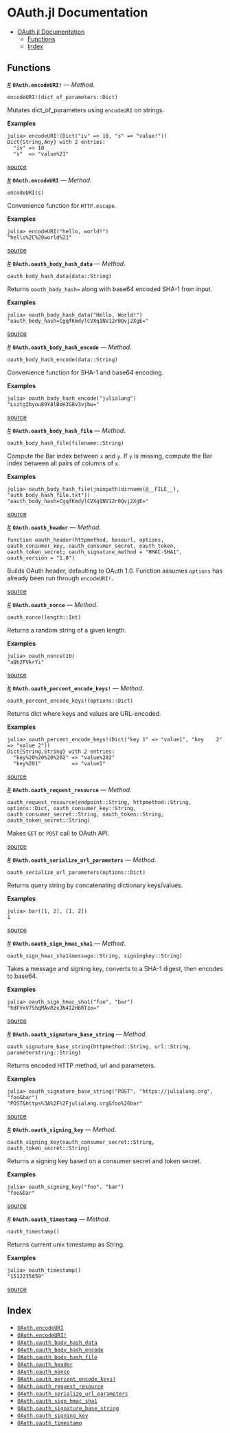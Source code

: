 
<a id='OAuth.jl-Documentation-1'></a>

# OAuth.jl Documentation



- [OAuth.jl Documentation](index.md#OAuth.jl-Documentation-1)
    - [Functions](index.md#Functions-1)
    - [Index](index.md#Index-1)


<a id='Functions-1'></a>

## Functions

<a id='OAuth.encodeURI!-Tuple{Dict}' href='#OAuth.encodeURI!-Tuple{Dict}'>#</a>
**`OAuth.encodeURI!`** &mdash; *Method*.



```
encodeURI!(dict_of_parameters::Dict)
```

Mutates dict_of_parameters using `encodeURI` on strings.

**Examples**

```julia-repl
julia> encodeURI!(Dict("iv" => 10, "s" => "value!"))
Dict{String,Any} with 2 entries:
  "iv" => 10
  "s"  => "value%21"
```


<a target='_blank' href='https://github.com/randyzwitch/OAuth.jl/blob/142fe5d7a25a7ca5ee09a03932dfc1ad89033c31/src/OAuth.jl#L162-L174' class='documenter-source'>source</a><br>

<a id='OAuth.encodeURI-Tuple{Any}' href='#OAuth.encodeURI-Tuple{Any}'>#</a>
**`OAuth.encodeURI`** &mdash; *Method*.



```
encodeURI(s)
```

Convenience function for `HTTP.escape`.

**Examples**

```julia-repl
julia> encodeURI("hello, world!")
"hello%2C%20world%21"
```


<a target='_blank' href='https://github.com/randyzwitch/OAuth.jl/blob/142fe5d7a25a7ca5ee09a03932dfc1ad89033c31/src/OAuth.jl#L149-L159' class='documenter-source'>source</a><br>

<a id='OAuth.oauth_body_hash_data-Tuple{String}' href='#OAuth.oauth_body_hash_data-Tuple{String}'>#</a>
**`OAuth.oauth_body_hash_data`** &mdash; *Method*.



```
oauth_body_hash_data(data::String)
```

Returns `oauth_body_hash=` along with base64 encoded SHA-1 from input.

**Examples**

```julia-repl
julia> oauth_body_hash_data("Hello, World!")
"oauth_body_hash=CgqfKmdylCVXq1NV12r0Qvj2XgE="
```


<a target='_blank' href='https://github.com/randyzwitch/OAuth.jl/blob/142fe5d7a25a7ca5ee09a03932dfc1ad89033c31/src/OAuth.jl#L205-L215' class='documenter-source'>source</a><br>

<a id='OAuth.oauth_body_hash_encode-Tuple{String}' href='#OAuth.oauth_body_hash_encode-Tuple{String}'>#</a>
**`OAuth.oauth_body_hash_encode`** &mdash; *Method*.



```
oauth_body_hash_encode(data::String)
```

Convenience function for SHA-1 and base64 encoding.

**Examples**

```julia-repl
julia> oauth_body_hash_encode("julialang")
"Lsztg2byou89Y8lBoH3G8v3vjbw="
```


<a target='_blank' href='https://github.com/randyzwitch/OAuth.jl/blob/142fe5d7a25a7ca5ee09a03932dfc1ad89033c31/src/OAuth.jl#L220-L230' class='documenter-source'>source</a><br>

<a id='OAuth.oauth_body_hash_file-Tuple{String}' href='#OAuth.oauth_body_hash_file-Tuple{String}'>#</a>
**`OAuth.oauth_body_hash_file`** &mdash; *Method*.



```
oauth_body_hash_file(filename::String)
```

Compute the Bar index between `x` and `y`. If `y` is missing, compute the Bar index between all pairs of columns of `x`.

**Examples**

```julia-repl
julia> oauth_body_hash_file(joinpath(dirname(@__FILE__), "auth_body_hash_file.txt"))
"oauth_body_hash=CgqfKmdylCVXq1NV12r0Qvj2XgE="
```


<a target='_blank' href='https://github.com/randyzwitch/OAuth.jl/blob/142fe5d7a25a7ca5ee09a03932dfc1ad89033c31/src/OAuth.jl#L189-L200' class='documenter-source'>source</a><br>

<a id='OAuth.oauth_header-NTuple{7,Any}' href='#OAuth.oauth_header-NTuple{7,Any}'>#</a>
**`OAuth.oauth_header`** &mdash; *Method*.



```
function oauth_header(httpmethod, baseurl, options, oauth_consumer_key, oauth_consumer_secret, oauth_token, oauth_token_secret; oauth_signature_method = "HMAC-SHA1", oauth_version = "1.0")
```

Builds OAuth header, defaulting to OAuth 1.0. Function assumes `options` has already been run through `encodeURI!`.


<a target='_blank' href='https://github.com/randyzwitch/OAuth.jl/blob/142fe5d7a25a7ca5ee09a03932dfc1ad89033c31/src/OAuth.jl#L235-L241' class='documenter-source'>source</a><br>

<a id='OAuth.oauth_nonce-Tuple{Int64}' href='#OAuth.oauth_nonce-Tuple{Int64}'>#</a>
**`OAuth.oauth_nonce`** &mdash; *Method*.



```
oauth_nonce(length::Int)
```

Returns a random string of a given length.

**Examples**

```julia-repl
julia> oauth_nonce(10)
"aQb2FVkrYi"
```


<a target='_blank' href='https://github.com/randyzwitch/OAuth.jl/blob/142fe5d7a25a7ca5ee09a03932dfc1ad89033c31/src/OAuth.jl#L37-L47' class='documenter-source'>source</a><br>

<a id='OAuth.oauth_percent_encode_keys!-Tuple{Dict}' href='#OAuth.oauth_percent_encode_keys!-Tuple{Dict}'>#</a>
**`OAuth.oauth_percent_encode_keys!`** &mdash; *Method*.



```
oauth_percent_encode_keys!(options::Dict)
```

Returns dict where keys and values are URL-encoded.

**Examples**

```julia-repl
julia> oauth_percent_encode_keys!(Dict("key 1" => "value1", "key    2" => "value 2"))
Dict{String,String} with 2 entries:
  "key%20%20%20%202" => "value%202"
  "key%201"          => "value1"
```


<a target='_blank' href='https://github.com/randyzwitch/OAuth.jl/blob/142fe5d7a25a7ca5ee09a03932dfc1ad89033c31/src/OAuth.jl#L97-L109' class='documenter-source'>source</a><br>

<a id='OAuth.oauth_request_resource-Tuple{String,String,Dict,String,String,String,String}' href='#OAuth.oauth_request_resource-Tuple{String,String,Dict,String,String,String,String}'>#</a>
**`OAuth.oauth_request_resource`** &mdash; *Method*.



```
oauth_request_resource(endpoint::String, httpmethod::String, options::Dict, oauth_consumer_key::String, oauth_consumer_secret::String, oauth_token::String, oauth_token_secret::String)
```

Makes `GET` or `POST` call to OAuth API.


<a target='_blank' href='https://github.com/randyzwitch/OAuth.jl/blob/142fe5d7a25a7ca5ee09a03932dfc1ad89033c31/src/OAuth.jl#L271-L276' class='documenter-source'>source</a><br>

<a id='OAuth.oauth_serialize_url_parameters-Tuple{Dict}' href='#OAuth.oauth_serialize_url_parameters-Tuple{Dict}'>#</a>
**`OAuth.oauth_serialize_url_parameters`** &mdash; *Method*.



```
oauth_serialize_url_parameters(options::Dict)
```

Returns query string by concatenating dictionary keys/values.

**Examples**

```julia-repl
julia> bar([1, 2], [1, 2])
1
```


<a target='_blank' href='https://github.com/randyzwitch/OAuth.jl/blob/142fe5d7a25a7ca5ee09a03932dfc1ad89033c31/src/OAuth.jl#L132-L142' class='documenter-source'>source</a><br>

<a id='OAuth.oauth_sign_hmac_sha1-Tuple{String,String}' href='#OAuth.oauth_sign_hmac_sha1-Tuple{String,String}'>#</a>
**`OAuth.oauth_sign_hmac_sha1`** &mdash; *Method*.



```
oauth_sign_hmac_sha1(message::String, signingkey::String)
```

Takes a message and signing key, converts to a SHA-1 digest, then encodes to base64.

**Examples**

```julia-repl
julia> oauth_sign_hmac_sha1("foo", "bar")
"hdFVxV7ShqMAvRzxJN4I2H6RTzo="
```


<a target='_blank' href='https://github.com/randyzwitch/OAuth.jl/blob/142fe5d7a25a7ca5ee09a03932dfc1ad89033c31/src/OAuth.jl#L52-L62' class='documenter-source'>source</a><br>

<a id='OAuth.oauth_signature_base_string-Tuple{String,String,String}' href='#OAuth.oauth_signature_base_string-Tuple{String,String,String}'>#</a>
**`OAuth.oauth_signature_base_string`** &mdash; *Method*.



```
oauth_signature_base_string(httpmethod::String, url::String, parameterstring::String)
```

Returns encoded HTTP method, url and parameters.

**Examples**

```julia-repl
julia> oauth_signature_base_string("POST", "https://julialang.org", "foo&bar")
"POST&https%3A%2F%2Fjulialang.org&foo%26bar"
```


<a target='_blank' href='https://github.com/randyzwitch/OAuth.jl/blob/142fe5d7a25a7ca5ee09a03932dfc1ad89033c31/src/OAuth.jl#L82-L92' class='documenter-source'>source</a><br>

<a id='OAuth.oauth_signing_key-Tuple{String,String}' href='#OAuth.oauth_signing_key-Tuple{String,String}'>#</a>
**`OAuth.oauth_signing_key`** &mdash; *Method*.



```
oauth_signing_key(oauth_consumer_secret::String, oauth_token_secret::String)
```

Returns a signing key based on a consumer secret and token secret.

**Examples**

```julia-repl
julia> oauth_signing_key("foo", "bar")
"foo&bar"
```


<a target='_blank' href='https://github.com/randyzwitch/OAuth.jl/blob/142fe5d7a25a7ca5ee09a03932dfc1ad89033c31/src/OAuth.jl#L67-L77' class='documenter-source'>source</a><br>

<a id='OAuth.oauth_timestamp-Tuple{}' href='#OAuth.oauth_timestamp-Tuple{}'>#</a>
**`OAuth.oauth_timestamp`** &mdash; *Method*.



```
oauth_timestamp()
```

Returns current unix timestamp as String.

**Examples**

```julia-repl
julia> oauth_timestamp()
"1512235859"
```


<a target='_blank' href='https://github.com/randyzwitch/OAuth.jl/blob/142fe5d7a25a7ca5ee09a03932dfc1ad89033c31/src/OAuth.jl#L22-L32' class='documenter-source'>source</a><br>


<a id='Index-1'></a>

## Index

- [`OAuth.encodeURI`](index.md#OAuth.encodeURI-Tuple{Any})
- [`OAuth.encodeURI!`](index.md#OAuth.encodeURI!-Tuple{Dict})
- [`OAuth.oauth_body_hash_data`](index.md#OAuth.oauth_body_hash_data-Tuple{String})
- [`OAuth.oauth_body_hash_encode`](index.md#OAuth.oauth_body_hash_encode-Tuple{String})
- [`OAuth.oauth_body_hash_file`](index.md#OAuth.oauth_body_hash_file-Tuple{String})
- [`OAuth.oauth_header`](index.md#OAuth.oauth_header-NTuple{7,Any})
- [`OAuth.oauth_nonce`](index.md#OAuth.oauth_nonce-Tuple{Int64})
- [`OAuth.oauth_percent_encode_keys!`](index.md#OAuth.oauth_percent_encode_keys!-Tuple{Dict})
- [`OAuth.oauth_request_resource`](index.md#OAuth.oauth_request_resource-Tuple{String,String,Dict,String,String,String,String})
- [`OAuth.oauth_serialize_url_parameters`](index.md#OAuth.oauth_serialize_url_parameters-Tuple{Dict})
- [`OAuth.oauth_sign_hmac_sha1`](index.md#OAuth.oauth_sign_hmac_sha1-Tuple{String,String})
- [`OAuth.oauth_signature_base_string`](index.md#OAuth.oauth_signature_base_string-Tuple{String,String,String})
- [`OAuth.oauth_signing_key`](index.md#OAuth.oauth_signing_key-Tuple{String,String})
- [`OAuth.oauth_timestamp`](index.md#OAuth.oauth_timestamp-Tuple{})

